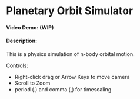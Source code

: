 # Planetary Orbit Simulator
#### Video Demo: (WIP)
#### Description:
This is a physics simulation of n-body orbital motion.

Controls:
* Right-click drag or Arrow Keys to move camera
* Scroll to Zoom
* period (.) and comma (,) for timescaling